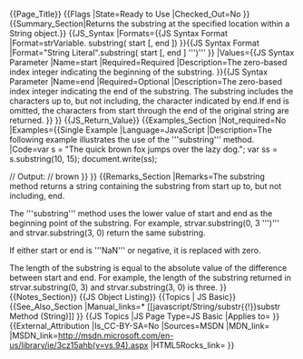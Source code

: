 {{Page_Title}}
{{Flags
|State=Ready to Use
|Checked_Out=No
}}
{{Summary_Section|Returns the substring at the specified location within a String object.}}
{{JS_Syntax
|Formats={{JS Syntax Format
|Format=strVariable. substring( start [, end ])
}}{{JS Syntax Format
|Format="String Literal".substring( start [, end ] ''')'''
}}
|Values={{JS Syntax Parameter
|Name=start
|Required=Required
|Description=The zero-based index integer indicating the beginning of the substring.
}}{{JS Syntax Parameter
|Name=end
|Required=Optional
|Description=The zero-based index integer indicating the end of the substring. The substring includes the characters up to, but not including, the character indicated by end.If end is omitted, the characters from start through the end of the original string are returned.
}}
}}
{{JS_Return_Value}}
{{Examples_Section
|Not_required=No
|Examples={{Single Example
|Language=JavaScript
|Description=The following example illustrates the use of the '''substring''' method.
|Code=var s = "The quick brown fox jumps over the lazy dog.";
 var ss = s.substring(10, 15);
 document.write(ss);
 
 // Output:
 // brown
}}
}}
{{Remarks_Section
|Remarks=The substring method returns a string containing the substring from start up to, but not including, end.

The '''substring''' method uses the lower value of start and end as the beginning point of the substring. For example, strvar.substring(0, 3 ''')''' and strvar.substring(3, 0) return the same substring.

If either start or end is '''NaN''' or negative, it is replaced with zero.

The length of the substring is equal to the absolute value of the difference between start and end. For example, the length of the substring returned in strvar.substring(0, 3) and strvar.substring(3, 0) is three.
}}
{{Notes_Section}}
{{JS Object Listing}}
{{Topics | JS Basic}}
{{See_Also_Section
|Manual_links=* [[javascript/String/substr{{!}}substr Method (String)]]
}}
{{JS Topics
|JS Page Type=JS Basic
|Applies to=
}}
{{External_Attribution
|Is_CC-BY-SA=No
|Sources=MSDN
|MDN_link=
|MSDN_link=http://msdn.microsoft.com/en-us/library/ie/3cz15ahb(v=vs.94).aspx
|HTML5Rocks_link=
}}